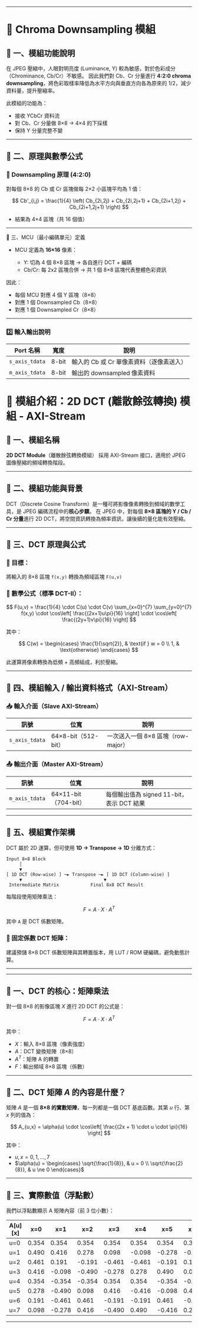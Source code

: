 

---

# 📘 Chroma Downsampling 模組

## 📌 一、模組功能說明

在 JPEG 壓縮中，人眼對明亮度 (Luminance, Y) 較為敏感，對於色彩成分（Chrominance, Cb/Cr）不敏感。
因此我們對 Cb、Cr 分量進行 **4:2:0 chroma downsampling**，將色彩取樣率降低為水平方向與垂直方向各為原來的 1/2，減少資料量，提升壓縮率。

此模組的功能為：

* 接收 YCbCr 資料流
* 對 Cb、Cr 分量做 8×8 → 4×4 的下採樣
* 保持 Y 分量完整不變

---

## 🧠 二、原理與數學公式

### 🔽 Downsampling 原理 (4:2:0)

對每個 8×8 的 Cb 或 Cr 區塊做每 2×2 小區塊平均為 1 值：

  $$
  Cb'_{i,j} = \frac{1}{4} \left( Cb_{2i,2j} + Cb_{2i,2j+1} + Cb_{2i+1,2j} + Cb_{2i+1,2j+1} \right)
  $$

* 結果為 4×4 區塊（共 16 個值）

---

📌 三、MCU（最小編碼單元）定義

* MCU 定義為 **16×16** 像素：

  * Y: 切為 4 個 8×8 區塊 → 各自進行 DCT + 編碼
  * Cb/Cr: 每 2x2 區塊合併 → 共 1 個 8×8 區塊代表整體色彩資訊

因此：

* 每個 MCU 對應 4 個 Y 區塊（8×8）
* 對應 1 個 Downsampled Cb（8×8）
* 對應 1 個 Downsampled Cr（8×8）

---




### 2️⃣ 輸入輸出說明

| Port 名稱         | 寬度    | 說明                       |
| --------------- | ----- | ------------------------ |
| `s_axis_tdata`  | 8-bit | 輸入的 Cb 或 Cr 單像素資料（逐像素送入） |
| `m_axis_tdata`  | 8-bit | 輸出的 downsampled 像素資料     |






# 📘 模組介紹：2D DCT (離散餘弦轉換) 模組 - AXI-Stream

## 📌 一、模組名稱

**2D DCT Module**（離散餘弦轉換模組）
採用 AXI-Stream 接口，適用於 JPEG 圖像壓縮的頻域轉換階段。

---

## 📌 二、模組功能與背景

DCT（Discrete Cosine Transform）是一種可將影像像素轉換到頻域的數學工具，是 JPEG 編碼流程中的**核心步驟**。
在 JPEG 中，對每個 **8×8 區塊的 Y / Cb / Cr 分量**進行 2D DCT，將空間資訊轉換為頻率資訊，讓後續的量化能有效壓縮。

---

## 📌 三、DCT 原理與公式

### 🎯 目標：

將輸入的 8×8 區塊 `f(x,y)` 轉換為頻域區塊 `F(u,v)`

### 📐 數學公式（標準 DCT-II）：

$$
F(u,v) = \frac{1}{4} \cdot C(u) \cdot C(v) \sum_{x=0}^{7} \sum_{y=0}^{7} f(x,y) \cdot \cos\left[ \frac{(2x+1)u\pi}{16} \right] \cdot \cos\left[ \frac{(2y+1)v\pi}{16} \right]
$$

其中：

$$
C(w) = 
\begin{cases}
\frac{1}{\sqrt{2}}, & \text{if } w = 0 \\
1, & \text{otherwise}
\end{cases}
$$

此運算將像素轉換為低頻 + 高頻組成，利於壓縮。

---

## 📌 四、模組輸入 / 輸出資料格式（AXI-Stream）

### 📥 輸入介面（Slave AXI-Stream）

| 訊號              | 位寬                | 說明                       |
| --------------- | ----------------- | ------------------------ |
| `s_axis_tdata`  | 64×8-bit（512-bit） | 一次送入一個 8×8 區塊（row-major） |

### 📤 輸出介面（Master AXI-Stream）

| 訊號              | 位寬                 | 說明                             |
| --------------- | ------------------ | ------------------------------ |
| `m_axis_tdata`  | 64×11-bit（704-bit） | 每個輸出值為 signed 11-bit，表示 DCT 結果 |

---

## 📌 五、模組實作架構

DCT 屬於 2D 運算，但可使用 **1D → Transpose → 1D** 分離方式：

```
Input 8×8 Block
     │
     ▼
[ 1D DCT (Row-wise) ] ─► Transpose ─► [ 1D DCT (Column-wise) ]
     ▼                               ▼
 Intermediate Matrix            Final 8x8 DCT Result
```

每階段使用矩陣乘法：

$$
F = A \cdot X \cdot A^T
$$

其中 `A` 是 DCT 係數矩陣。

### 🎯 固定係數 DCT 矩陣：

建議預儲 8×8 DCT 係數矩陣與其轉置版本，用 LUT / ROM 硬編碼，避免動態計算。

---




---

## 🧠 一、DCT 的核心：矩陣乘法

對一個 8×8 的影像區塊 $X$ 進行 2D DCT 的公式是：

$$
F = A \cdot X \cdot A^T
$$

其中：

* $X$：輸入 8×8 區塊（像素強度）
* $A$：DCT 變換矩陣（8×8）
* $A^T$：矩陣 A 的轉置
* $F$：輸出頻域 8×8 區塊（係數）

---

## 📐 二、DCT 矩陣 $A$ 的內容是什麼？

矩陣 $A$ 是一個 **8×8 的實數矩陣**，每一列都是一個 DCT 基底函數。其第 $u$ 行、第 $x$ 列的值為：

$$
A_{u,x} = \alpha(u) \cdot \cos\left[ \frac{(2x + 1) \cdot u \cdot \pi}{16} \right]
$$

其中：

* $u, x = 0,1,...,7$
* $\alpha(u) = \begin{cases}
  \sqrt{\frac{1}{8}}, & u = 0 \\
  \sqrt{\frac{2}{8}}, & u \ne 0
  \end{cases}$

---

## 🔢 三、實際數值（浮點數）

我們以浮點數顯示 A 矩陣內容（前 3 位小數）：

| A\[u]\[x] | x=0   | x=1    | x=2    | x=3    | x=4    | x=5    | x=6    | x=7    |
| --------- | ----- | ------ | ------ | ------ | ------ | ------ | ------ | ------ |
| u=0       | 0.354 | 0.354  | 0.354  | 0.354  | 0.354  | 0.354  | 0.354  | 0.354  |
| u=1       | 0.490 | 0.416  | 0.278  | 0.098  | -0.098 | -0.278 | -0.416 | -0.490 |
| u=2       | 0.461 | 0.191  | -0.191 | -0.461 | -0.461 | -0.191 | 0.191  | 0.461  |
| u=3       | 0.416 | -0.098 | -0.490 | -0.278 | 0.278  | 0.490  | 0.098  | -0.416 |
| u=4       | 0.354 | -0.354 | -0.354 | 0.354  | 0.354  | -0.354 | -0.354 | 0.354  |
| u=5       | 0.278 | -0.490 | 0.098  | 0.416  | -0.416 | -0.098 | 0.490  | -0.278 |
| u=6       | 0.191 | -0.461 | 0.461  | -0.191 | -0.191 | 0.461  | -0.461 | 0.191  |
| u=7       | 0.098 | -0.278 | 0.416  | -0.490 | 0.490  | -0.416 | 0.278  | -0.098 |

---


